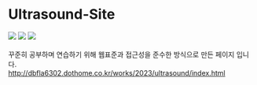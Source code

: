 # Ultrasound-Site
<img src="https://img.shields.io/badge/HTML5-e34f26?style=flat&logo=html5&logoColor=fff"/> <img src="https://img.shields.io/badge/CSS3-green?style=flat&logo=css3&logoColor=fff"/> <img src="https://img.shields.io/badge/jQuery-0769AD?style=flat&logo=jquery&logoColor=fff"/>
</br></br>
꾸준히 공부하며 연습하기 위해 웹표준과 접근성을 준수한 방식으로 만든 페이지 입니다.
</br>
http://dbfla6302.dothome.co.kr/works/2023/ultrasound/index.html
